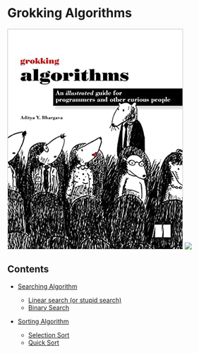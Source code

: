 # Grokking Algorithms

<img src="doc/images/book.jpg"/>

<a href="https://www.amazon.es/Grokking-Algorithms-illustrated-programmers-curious/dp/1617292230">
    <img src="https://freeiconshop.com/wp-content/uploads/edd/amazon-badge.png"/>
</a>

## Contents

- [Searching Algorithm](https://github.com/emrivero/rust_grokking_algorithms/tree/master/src/search)

  - [Linear search (or stupid search)](https://github.com/emrivero/rust_grokking_algorithms/blob/master/src/search/linear_search.rs)
  - [Binary Search](https://github.com/emrivero/rust_grokking_algorithms/blob/master/src/search/binary_search.rs)

- [Sorting Algorithm](https://github.com/emrivero/rust_grokking_algorithms/tree/master/src/sort)
  - [Selection Sort](https://github.com/emrivero/rust_grokking_algorithms/blob/master/src/sort/selection_sort.rs)
  - [Quick Sort](https://github.com/emrivero/rust_grokking_algorithms/blob/master/src/sort/quick_sort.rs)
